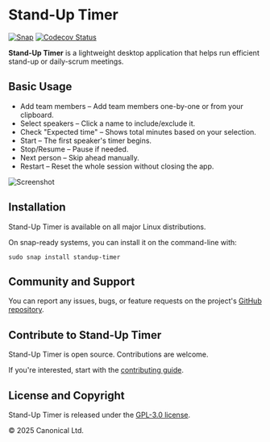 # Stand-Up Timer

[![Snap][snap-badge]][snap-link]
[![Codecov Status][codecov-badge]][codecov-link]

**Stand-Up Timer** is a lightweight desktop application that helps run efficient
stand-up or daily-scrum meetings.

## Basic Usage

- Add team members – Add team members one-by-one or from your clipboard.
- Select speakers – Click a name to include/exclude it.
- Check "Expected time" – Shows total minutes based on your selection.
- Start – The first speaker's timer begins.
- Stop/Resume – Pause if needed.
- Next person – Skip ahead manually.
- Restart – Reset the whole session without closing the app.

![Screenshot](./screenshot.png)

## Installation

Stand-Up Timer is available on all major Linux distributions.

On snap-ready systems, you can install it on the command-line with:

```shell
sudo snap install standup-timer
```

## Community and Support

You can report any issues, bugs, or feature requests on the project's
[GitHub repository][github-issues].

## Contribute to Stand-Up Timer

Stand-Up Timer is open source. Contributions are welcome.

If you're interested, start with the [contributing guide](./CONTRIBUTING.md).

## License and Copyright

Stand-Up Timer is released under the [GPL-3.0 license](./LICENSE).

© 2025 Canonical Ltd.

[snap-badge]: https://snapcraft.io/standup-timer/badge.svg
[snap-link]: https://snapcraft.io/standup-timer
[codecov-badge]: https://codecov.io/github/canonical/standup-timer/graph/badge.svg
[codecov-link]: https://codecov.io/github/canonical/standup-timer
[github-issues]: https://github.com/canonical/standup-timer/issues
